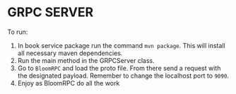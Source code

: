 # GRPC SERVER 

To run: 

1. In book service package run the command `mvn package`. This will install all necessary maven dependencies. 
2. Run the main method in the GRPCServer class. 
3. Go to `BloomRPC` and load the proto file. From there send a request with the designated payload. Remember to change the localhost port to `9090`. 
4. Enjoy as BloomRPC do all the work